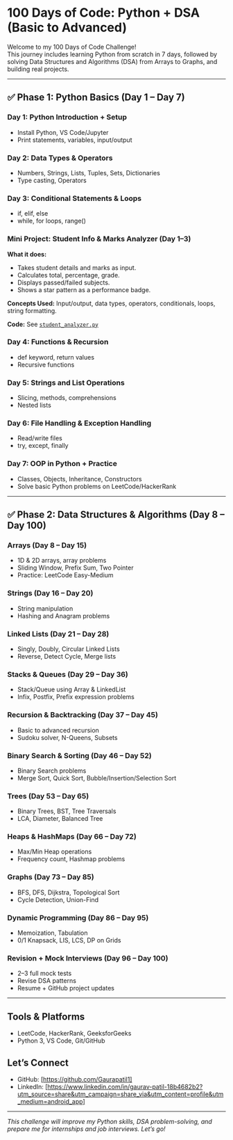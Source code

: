 # 100 Days of Code: Python + DSA (Basic to Advanced)

Welcome to my 100 Days of Code Challenge!  
This journey includes learning Python from scratch in 7 days, followed by solving Data Structures and Algorithms (DSA) from Arrays to Graphs, and building real projects.

---

## ✅ Phase 1: Python Basics (Day 1 – Day 7)

### Day 1: Python Introduction + Setup
- Install Python, VS Code/Jupyter
- Print statements, variables, input/output

### Day 2: Data Types & Operators
- Numbers, Strings, Lists, Tuples, Sets, Dictionaries
- Type casting, Operators

### Day 3: Conditional Statements & Loops
- if, elif, else
- while, for loops, range()

### Mini Project: Student Info & Marks Analyzer (Day 1–3)

**What it does:**
- Takes student details and marks as input.
- Calculates total, percentage, grade.
- Displays passed/failed subjects.
- Shows a star pattern as a performance badge.

**Concepts Used:** Input/output, data types, operators, conditionals, loops, string formatting.

**Code:** See [`student_analyzer.py`](student_analyzer.py)

### Day 4: Functions & Recursion
- def keyword, return values
- Recursive functions

### Day 5: Strings and List Operations
- Slicing, methods, comprehensions
- Nested lists

### Day 6: File Handling & Exception Handling
- Read/write files
- try, except, finally

### Day 7: OOP in Python + Practice
- Classes, Objects, Inheritance, Constructors
- Solve basic Python problems on LeetCode/HackerRank

---

## ✅ Phase 2: Data Structures & Algorithms (Day 8 – Day 100)

### Arrays (Day 8 – Day 15)
- 1D & 2D arrays, array problems
- Sliding Window, Prefix Sum, Two Pointer
- Practice: LeetCode Easy-Medium

### Strings (Day 16 – Day 20)
- String manipulation
- Hashing and Anagram problems

### Linked Lists (Day 21 – Day 28)
- Singly, Doubly, Circular Linked Lists
- Reverse, Detect Cycle, Merge lists

### Stacks & Queues (Day 29 – Day 36)
- Stack/Queue using Array & LinkedList
- Infix, Postfix, Prefix expression problems

### Recursion & Backtracking (Day 37 – Day 45)
- Basic to advanced recursion
- Sudoku solver, N-Queens, Subsets

### Binary Search & Sorting (Day 46 – Day 52)
- Binary Search problems
- Merge Sort, Quick Sort, Bubble/Insertion/Selection Sort

### Trees (Day 53 – Day 65)
- Binary Trees, BST, Tree Traversals
- LCA, Diameter, Balanced Tree

### Heaps & HashMaps (Day 66 – Day 72)
- Max/Min Heap operations
- Frequency count, Hashmap problems

### Graphs (Day 73 – Day 85)
- BFS, DFS, Dijkstra, Topological Sort
- Cycle Detection, Union-Find

### Dynamic Programming (Day 86 – Day 95)
- Memoization, Tabulation
- 0/1 Knapsack, LIS, LCS, DP on Grids

### Revision + Mock Interviews (Day 96 – Day 100)
- 2–3 full mock tests
- Revise DSA patterns
- Resume + GitHub project updates

---

## Tools & Platforms
- LeetCode, HackerRank, GeeksforGeeks
- Python 3, VS Code, Git/GitHub

## Let’s Connect
- GitHub: [https://github.com/Gaurapatil1]
- LinkedIn: [https://www.linkedin.com/in/gaurav-patil-18b4682b2?utm_source=share&utm_campaign=share_via&utm_content=profile&utm_medium=android_app]

---

*This challenge will improve my Python skills, DSA problem-solving, and prepare me for internships and job interviews. Let’s go!*